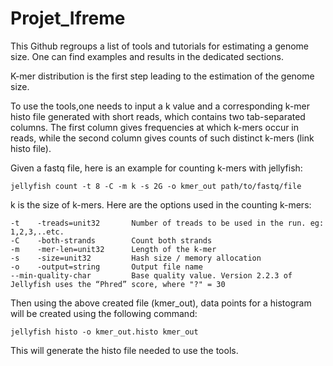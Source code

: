 # Projet_Ifreme
This Github regroups a list of tools and tutorials for estimating a genome size. One can find examples and results in the dedicated sections. 

K-mer distribution is the first step leading to the estimation of the genome size.

To use the tools,one needs to input a k value and a corresponding k-mer histo file generated with short reads, which contains two tab-separated columns. The first column gives frequencies at which k-mers occur in reads, while the second column gives counts of such distinct k-mers (link histo file).

Given a fastq file, here is an example for counting k-mers with jellyfish:
```shell
jellyfish count -t 8 -C -m k -s 2G -o kmer_out path/to/fastq/file
```
k is the size of k-mers. Here are the options used in the counting k-mers:
```shell
-t    -treads=unit32       Number of treads to be used in the run. eg: 1,2,3,..etc.
-C    -both-strands        Count both strands
-m    -mer-len=unit32      Length of the k-mer    
-s    -size=unit32         Hash size / memory allocation  
-o    -output=string       Output file name
--min-quality-char         Base quality value. Version 2.2.3 of Jellyfish uses the “Phred” score, where "?" = 30
```
Then using the above created file (kmer_out), data points for a histogram will be created using the following command:
```shell
jellyfish histo -o kmer_out.histo kmer_out
```
This will generate the histo file needed to use the tools.
